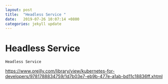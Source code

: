 ```yaml
---
layout: post
title:  "Headless Service "
date:   2019-07-26 10:07:14 +0800
categories: jekyll update
---
```

#  Headless Service


```
Headless Service
```


https://www.oreilly.com/library/view/kubernetes-for-developers/9781788834759/1d7b03e7-eb9b-477e-a1ab-bd11c18836ff.xhtml


